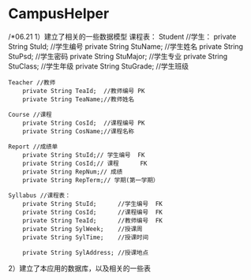 # CampusHelper

/*06.21
1）建立了相关的一些数据模型
课程表：
	Student //学生：
		private String StuId;   //学生编号
		private String StuName; //学生姓名 
		private String StuPsd;   //学生密码
		private String StuMajor; //学生专业
		private String StuClass; //学生年级
		private String StuGrade; //学生班级
	
	Teacher //教师
		private String TeaId;  //教师编号 PK
		private String TeaName;//教师姓名
	
	Course //课程
		private String CosId;  //课程编号 PK 
		private String CosName;//课程名称
		
	Report //成绩单
		private String StuId;// 学生编号  FK 
		private String CosId;// 课程      FK
		private String RepNum;// 成绩
		private String RepTerm;// 学期(第一学期）
	
	Syllabus //课程表：
		private String StuId;      //学生编号  FK 
		private String CosId;      //课程编号  FK
		private String TeaId;      //教师编号  FK
		private String SylWeek;    //授课周
		private String SylTime;    //授课时间
		
		private String SylAddress; //授课地点
2）建立了本应用的数据库，以及相关的一些表